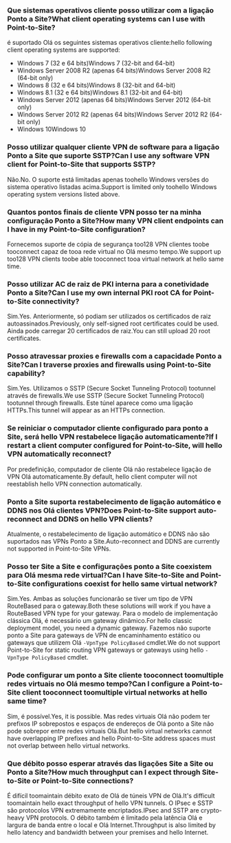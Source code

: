 ### <a name="what-client-operating-systems-can-i-use-with-point-to-site"></a><span data-ttu-id="7f9fa-101">Que sistemas operativos cliente posso utilizar com a ligação Ponto a Site?</span><span class="sxs-lookup"><span data-stu-id="7f9fa-101">What client operating systems can I use with Point-to-Site?</span></span>

<span data-ttu-id="7f9fa-102">é suportado Olá os seguintes sistemas operativos cliente:</span><span class="sxs-lookup"><span data-stu-id="7f9fa-102">hello following client operating systems are supported:</span></span>

* <span data-ttu-id="7f9fa-103">Windows 7 (32 e 64 bits)</span><span class="sxs-lookup"><span data-stu-id="7f9fa-103">Windows 7 (32-bit and 64-bit)</span></span>
* <span data-ttu-id="7f9fa-104">Windows Server 2008 R2 (apenas 64 bits)</span><span class="sxs-lookup"><span data-stu-id="7f9fa-104">Windows Server 2008 R2 (64-bit only)</span></span>
* <span data-ttu-id="7f9fa-105">Windows 8 (32 e 64 bits)</span><span class="sxs-lookup"><span data-stu-id="7f9fa-105">Windows 8 (32-bit and 64-bit)</span></span>
* <span data-ttu-id="7f9fa-106">Windows 8.1 (32 e 64 bits)</span><span class="sxs-lookup"><span data-stu-id="7f9fa-106">Windows 8.1 (32-bit and 64-bit)</span></span>
* <span data-ttu-id="7f9fa-107">Windows Server 2012 (apenas 64 bits)</span><span class="sxs-lookup"><span data-stu-id="7f9fa-107">Windows Server 2012 (64-bit only)</span></span>
* <span data-ttu-id="7f9fa-108">Windows Server 2012 R2 (apenas 64 bits)</span><span class="sxs-lookup"><span data-stu-id="7f9fa-108">Windows Server 2012 R2 (64-bit only)</span></span>
* <span data-ttu-id="7f9fa-109">Windows 10</span><span class="sxs-lookup"><span data-stu-id="7f9fa-109">Windows 10</span></span>

### <a name="can-i-use-any-software-vpn-client-for-point-to-site-that-supports-sstp"></a><span data-ttu-id="7f9fa-110">Posso utilizar qualquer cliente VPN de software para a ligação Ponto a Site que suporte SSTP?</span><span class="sxs-lookup"><span data-stu-id="7f9fa-110">Can I use any software VPN client for Point-to-Site that supports SSTP?</span></span>

<span data-ttu-id="7f9fa-111">Não.</span><span class="sxs-lookup"><span data-stu-id="7f9fa-111">No.</span></span> <span data-ttu-id="7f9fa-112">O suporte está limitadas apenas toohello Windows versões do sistema operativo listadas acima.</span><span class="sxs-lookup"><span data-stu-id="7f9fa-112">Support is limited only toohello Windows operating system versions listed above.</span></span>

### <a name="how-many-vpn-client-endpoints-can-i-have-in-my-point-to-site-configuration"></a><span data-ttu-id="7f9fa-113">Quantos pontos finais de cliente VPN posso ter na minha configuração Ponto a Site?</span><span class="sxs-lookup"><span data-stu-id="7f9fa-113">How many VPN client endpoints can I have in my Point-to-Site configuration?</span></span>

<span data-ttu-id="7f9fa-114">Fornecemos suporte de cópia de segurança too128 VPN clientes toobe tooconnect capaz de tooa rede virtual no Olá mesmo tempo.</span><span class="sxs-lookup"><span data-stu-id="7f9fa-114">We support up too128 VPN clients toobe able tooconnect tooa virtual network at hello same time.</span></span>

### <a name="can-i-use-my-own-internal-pki-root-ca-for-point-to-site-connectivity"></a><span data-ttu-id="7f9fa-115">Posso utilizar AC de raiz de PKI interna para a conetividade Ponto a Site?</span><span class="sxs-lookup"><span data-stu-id="7f9fa-115">Can I use my own internal PKI root CA for Point-to-Site connectivity?</span></span>

<span data-ttu-id="7f9fa-116">Sim.</span><span class="sxs-lookup"><span data-stu-id="7f9fa-116">Yes.</span></span> <span data-ttu-id="7f9fa-117">Anteriormente, só podiam ser utilizados os certificados de raiz autoassinados.</span><span class="sxs-lookup"><span data-stu-id="7f9fa-117">Previously, only self-signed root certificates could be used.</span></span> <span data-ttu-id="7f9fa-118">Ainda pode carregar 20 certificados de raiz.</span><span class="sxs-lookup"><span data-stu-id="7f9fa-118">You can still upload 20 root certificates.</span></span>

### <a name="can-i-traverse-proxies-and-firewalls-using-point-to-site-capability"></a><span data-ttu-id="7f9fa-119">Posso atravessar proxies e firewalls com a capacidade Ponto a Site?</span><span class="sxs-lookup"><span data-stu-id="7f9fa-119">Can I traverse proxies and firewalls using Point-to-Site capability?</span></span>

<span data-ttu-id="7f9fa-120">Sim.</span><span class="sxs-lookup"><span data-stu-id="7f9fa-120">Yes.</span></span> <span data-ttu-id="7f9fa-121">Utilizamos o SSTP (Secure Socket Tunneling Protocol) tootunnel através de firewalls.</span><span class="sxs-lookup"><span data-stu-id="7f9fa-121">We use SSTP (Secure Socket Tunneling Protocol) tootunnel through firewalls.</span></span> <span data-ttu-id="7f9fa-122">Este túnel aparece como uma ligação HTTPs.</span><span class="sxs-lookup"><span data-stu-id="7f9fa-122">This tunnel will appear as an HTTPs connection.</span></span>

### <a name="if-i-restart-a-client-computer-configured-for-point-to-site-will-hello-vpn-automatically-reconnect"></a><span data-ttu-id="7f9fa-123">Se reiniciar o computador cliente configurado para ponto a Site, será hello VPN restabelece ligação automaticamente?</span><span class="sxs-lookup"><span data-stu-id="7f9fa-123">If I restart a client computer configured for Point-to-Site, will hello VPN automatically reconnect?</span></span>

<span data-ttu-id="7f9fa-124">Por predefinição, computador de cliente Olá não restabelece ligação de VPN Olá automaticamente.</span><span class="sxs-lookup"><span data-stu-id="7f9fa-124">By default, hello client computer will not reestablish hello VPN connection automatically.</span></span>

### <a name="does-point-to-site-support-auto-reconnect-and-ddns-on-hello-vpn-clients"></a><span data-ttu-id="7f9fa-125">Ponto a Site suporta restabelecimento de ligação automático e DDNS nos Olá clientes VPN?</span><span class="sxs-lookup"><span data-stu-id="7f9fa-125">Does Point-to-Site support auto-reconnect and DDNS on hello VPN clients?</span></span>

<span data-ttu-id="7f9fa-126">Atualmente, o restabelecimento de ligação automático e DDNS não são suportados nas VPNs Ponto a Site.</span><span class="sxs-lookup"><span data-stu-id="7f9fa-126">Auto-reconnect and DDNS are currently not supported in Point-to-Site VPNs.</span></span>

### <a name="can-i-have-site-to-site-and-point-to-site-configurations-coexist-for-hello-same-virtual-network"></a><span data-ttu-id="7f9fa-127">Posso ter Site a Site e configurações ponto a Site coexistem para Olá mesma rede virtual?</span><span class="sxs-lookup"><span data-stu-id="7f9fa-127">Can I have Site-to-Site and Point-to-Site configurations coexist for hello same virtual network?</span></span>

<span data-ttu-id="7f9fa-128">Sim.</span><span class="sxs-lookup"><span data-stu-id="7f9fa-128">Yes.</span></span> <span data-ttu-id="7f9fa-129">Ambas as soluções funcionarão se tiver um tipo de VPN RouteBased para o gateway.</span><span class="sxs-lookup"><span data-stu-id="7f9fa-129">Both these solutions will work if you have a RouteBased VPN type for your gateway.</span></span> <span data-ttu-id="7f9fa-130">Para o modelo de implementação clássica Olá, é necessário um gateway dinâmico.</span><span class="sxs-lookup"><span data-stu-id="7f9fa-130">For hello classic deployment model, you need a dynamic gateway.</span></span> <span data-ttu-id="7f9fa-131">Fazemos não suporte ponto a Site para gateways de VPN de encaminhamento estático ou gateways que utilizem Olá `-VpnType PolicyBased` cmdlet.</span><span class="sxs-lookup"><span data-stu-id="7f9fa-131">We do not support Point-to-Site for static routing VPN gateways or gateways using hello `-VpnType PolicyBased` cmdlet.</span></span>

### <a name="can-i-configure-a-point-to-site-client-tooconnect-toomultiple-virtual-networks-at-hello-same-time"></a><span data-ttu-id="7f9fa-132">Pode configurar um ponto a Site cliente tooconnect toomultiple redes virtuais no Olá mesmo tempo?</span><span class="sxs-lookup"><span data-stu-id="7f9fa-132">Can I configure a Point-to-Site client tooconnect toomultiple virtual networks at hello same time?</span></span>

<span data-ttu-id="7f9fa-133">Sim, é possível.</span><span class="sxs-lookup"><span data-stu-id="7f9fa-133">Yes, it is possible.</span></span> <span data-ttu-id="7f9fa-134">Mas redes virtuais Olá não podem ter prefixos IP sobrepostos e espaços de endereços de Olá ponto a Site não pode sobrepor entre redes virtuais Olá.</span><span class="sxs-lookup"><span data-stu-id="7f9fa-134">But hello virtual networks cannot have overlapping IP prefixes and hello Point-to-Site address spaces must not overlap between hello virtual networks.</span></span>

### <a name="how-much-throughput-can-i-expect-through-site-to-site-or-point-to-site-connections"></a><span data-ttu-id="7f9fa-135">Que débito posso esperar através das ligações Site a Site ou Ponto a Site?</span><span class="sxs-lookup"><span data-stu-id="7f9fa-135">How much throughput can I expect through Site-to-Site or Point-to-Site connections?</span></span>

<span data-ttu-id="7f9fa-136">É difícil toomaintain débito exato de Olá de túneis VPN de Olá.</span><span class="sxs-lookup"><span data-stu-id="7f9fa-136">It's difficult toomaintain hello exact throughput of hello VPN tunnels.</span></span> <span data-ttu-id="7f9fa-137">O IPsec e SSTP são protocolos VPN extremamente encriptados.</span><span class="sxs-lookup"><span data-stu-id="7f9fa-137">IPsec and SSTP are crypto-heavy VPN protocols.</span></span> <span data-ttu-id="7f9fa-138">O débito também é limitado pela latência Olá e largura de banda entre o local e Olá Internet.</span><span class="sxs-lookup"><span data-stu-id="7f9fa-138">Throughput is also limited by hello latency and bandwidth between your premises and hello Internet.</span></span>
